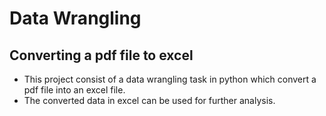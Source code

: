 # Data Wrangling 
## Converting a pdf file to excel

* This project consist of a data wrangling task in python which convert a pdf file into an excel file.
* The converted data in excel can be used for further analysis.
